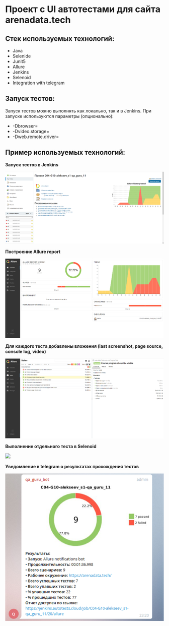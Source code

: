 # Проект с UI автотестами для сайта arenadata.tech
## Стек используемых технологий:
* Java
* Selenide
* Junit5
* Allure
* Jenkins
* Selenoid
* Integration with telegram
## Запуск тестов:
Запуск тестов можно выполнять как локально, так и в Jenkins.
При запуске используются параметры (опционально):
* -Dbrowser=
* -Dvideo.storage=
* -Dweb.remote.driver=
## Пример используемых технологий:
**Запуск тестов в Jenkins**

![](https://raw.githubusercontent.com/Alekseev-s/qa_guru_lesson_11/master/src/test/resources/screenshots/jenkins.png)


**Построение Allure report**

![](https://raw.githubusercontent.com/Alekseev-s/qa_guru_lesson_11/master/src/test/resources/screenshots/allure.png)


**Для каждого теста добавлены вложения (last screenshot, page source, console log, video)**

![](https://raw.githubusercontent.com/Alekseev-s/qa_guru_lesson_11/master/src/test/resources/screenshots/attachments.png)



**Выполнение отдельного теста в Selenoid**

![](https://raw.githubusercontent.com/Alekseev-s/qa_guru_lesson_11/master/src/test/resources/screenshots/Selenoid.gif)



**Уведомление в telegram о результатах прохождения тестов**

![](https://raw.githubusercontent.com/Alekseev-s/qa_guru_lesson_11/master/src/test/resources/screenshots/tgb.png)
